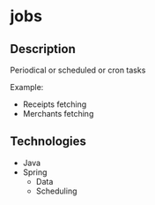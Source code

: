# jobs

## Description
Periodical or scheduled or cron tasks

Example:
- Receipts fetching
- Merchants fetching

## Technologies
- Java
- Spring
  - Data
  - Scheduling
